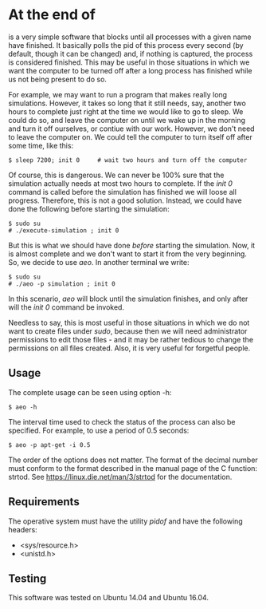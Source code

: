 # At the end of

is a very simple software that blocks until all processes with a given
name have finished. It basically polls the pid of this process every
second (by default, though it can be changed) and, if nothing is captured,
the process is considered finished. This may be useful in those situations
in which we want the computer to be turned off after a long process has finished
while us not being present to do so.

For example, we may want to run a program that makes really long simulations.
However, it takes so long that it still needs, say, another two hours to complete
just right at the time we would like to go to sleep. We could do so, and leave
the computer on until we wake up in the morning and turn it off ourselves, or
contiue with our work. However, we don't need to leave the computer on. We could
tell the computer to turn itself off after some time, like this:

    $ sleep 7200; init 0     # wait two hours and turn off the computer

Of course, this is dangerous. We can never be 100% sure that the simulation
actually needs at most two hours to complete. If the _init 0_ command is called
before the simulation has finished we will loose all progress. Therefore, this is
not a good solution. Instead, we could have done the following before starting
the simulation:

    $ sudo su
    # ./execute-simulation ; init 0

But this is what we should have done _before_ starting the simulation. Now, it
is almost complete and we don't want to start it from the very beginning.
So, we decide to use _aeo_. In another terminal we write:

    $ sudo su
    # ./aeo -p simulation ; init 0

In this scenario, _aeo_ will block until the simulation finishes, and only after
will the _init 0_ command be invoked.

Needless to say, this is most useful in those situations in which we do not want
to create files under _sudo_, because then we will need administrator permissions to edit
those files - and it may be rather tedious to change the permissions on all files
created. Also, it is very useful for forgetful people.

## Usage

The complete usage can be seen using option -h:

    $ aeo -h

The interval time used to check the status of the process can also be specified.
For example, to use a period of 0.5 seconds:

    $ aeo -p apt-get -i 0.5

The order of the options does not matter. The format of the decimal number must
conform to the format described in the manual page of the C function: strtod.
See https://linux.die.net/man/3/strtod for the documentation.

## Requirements

The operative system must have the utility _pidof_ and have the following headers:

- <sys/resource.h>
- <unistd.h>

## Testing

This software was tested on Ubuntu 14.04 and Ubuntu 16.04.

